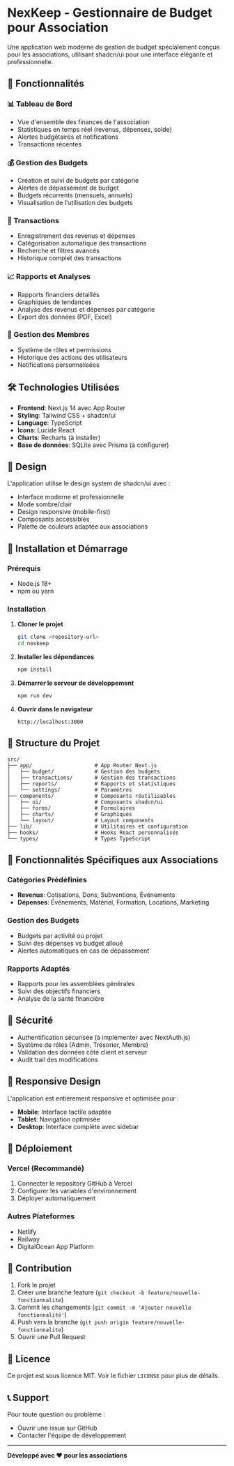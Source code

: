 # NexKeep - Gestionnaire de Budget pour Association

Une application web moderne de gestion de budget spécialement conçue pour les associations, utilisant shadcn/ui pour une interface élégante et professionnelle.

## 🚀 Fonctionnalités

### 📊 Tableau de Bord
- Vue d'ensemble des finances de l'association
- Statistiques en temps réel (revenus, dépenses, solde)
- Alertes budgétaires et notifications
- Transactions récentes

### 💰 Gestion des Budgets
- Création et suivi de budgets par catégorie
- Alertes de dépassement de budget
- Budgets récurrents (mensuels, annuels)
- Visualisation de l'utilisation des budgets

### 📝 Transactions
- Enregistrement des revenus et dépenses
- Catégorisation automatique des transactions
- Recherche et filtres avancés
- Historique complet des transactions

### 📈 Rapports et Analyses
- Rapports financiers détaillés
- Graphiques de tendances
- Analyse des revenus et dépenses par catégorie
- Export des données (PDF, Excel)

### 👥 Gestion des Membres
- Système de rôles et permissions
- Historique des actions des utilisateurs
- Notifications personnalisées

## 🛠️ Technologies Utilisées

- **Frontend**: Next.js 14 avec App Router
- **Styling**: Tailwind CSS + shadcn/ui
- **Language**: TypeScript
- **Icons**: Lucide React
- **Charts**: Recharts (à installer)
- **Base de données**: SQLite avec Prisma (à configurer)

## 🎨 Design

L'application utilise le design system de shadcn/ui avec :
- Interface moderne et professionnelle
- Mode sombre/clair
- Design responsive (mobile-first)
- Composants accessibles
- Palette de couleurs adaptée aux associations

## 🚀 Installation et Démarrage

### Prérequis
- Node.js 18+ 
- npm ou yarn

### Installation

1. **Cloner le projet**
   ```bash
   git clone <repository-url>
   cd nexkeep
   ```

2. **Installer les dépendances**
   ```bash
   npm install
   ```

3. **Démarrer le serveur de développement**
   ```bash
   npm run dev
   ```

4. **Ouvrir dans le navigateur**
   ```
   http://localhost:3000
   ```

## 📁 Structure du Projet

```
src/
├── app/                    # App Router Next.js
│   ├── budget/             # Gestion des budgets
│   ├── transactions/       # Gestion des transactions
│   ├── reports/            # Rapports et statistiques
│   └── settings/           # Paramètres
├── components/             # Composants réutilisables
│   ├── ui/                 # Composants shadcn/ui
│   ├── forms/              # Formulaires
│   ├── charts/             # Graphiques
│   └── layout/             # Layout components
├── lib/                    # Utilitaires et configuration
├── hooks/                  # Hooks React personnalisés
└── types/                  # Types TypeScript
```

## 🎯 Fonctionnalités Spécifiques aux Associations

### Catégories Prédéfinies
- **Revenus**: Cotisations, Dons, Subventions, Événements
- **Dépenses**: Événements, Matériel, Formation, Locations, Marketing

### Gestion des Budgets
- Budgets par activité ou projet
- Suivi des dépenses vs budget alloué
- Alertes automatiques en cas de dépassement

### Rapports Adaptés
- Rapports pour les assemblées générales
- Suivi des objectifs financiers
- Analyse de la santé financière

## 🔐 Sécurité

- Authentification sécurisée (à implémenter avec NextAuth.js)
- Système de rôles (Admin, Trésorier, Membre)
- Validation des données côté client et serveur
- Audit trail des modifications

## 📱 Responsive Design

L'application est entièrement responsive et optimisée pour :
- **Mobile**: Interface tactile adaptée
- **Tablet**: Navigation optimisée
- **Desktop**: Interface complète avec sidebar

## 🚀 Déploiement

### Vercel (Recommandé)
1. Connecter le repository GitHub à Vercel
2. Configurer les variables d'environnement
3. Déployer automatiquement

### Autres Plateformes
- Netlify
- Railway
- DigitalOcean App Platform

## 🤝 Contribution

1. Fork le projet
2. Créer une branche feature (`git checkout -b feature/nouvelle-fonctionnalite`)
3. Commit les changements (`git commit -m 'Ajouter nouvelle fonctionnalité'`)
4. Push vers la branche (`git push origin feature/nouvelle-fonctionnalite`)
5. Ouvrir une Pull Request

## 📄 Licence

Ce projet est sous licence MIT. Voir le fichier `LICENSE` pour plus de détails.

## 📞 Support

Pour toute question ou problème :
- Ouvrir une issue sur GitHub
- Contacter l'équipe de développement

---

**Développé avec ❤️ pour les associations**